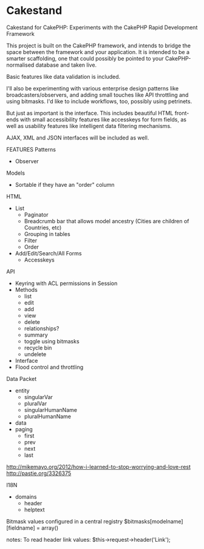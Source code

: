 Cakestand
=========

Cakestand for CakePHP: Experiments with the CakePHP Rapid Development Framework

This project is built on the CakePHP framework, and intends to bridge the space between the framework and your application. It is intended to be a smarter scaffolding, one that could possibly be pointed to your CakePHP-normalised database and taken live.

Basic features like data validation is included.

I'll also be experimenting with various enterprise design patterns like broadcasters/observers, and adding small touches like API throttling and using bitmasks. I'd like to include workflows, too, possibly using petrinets.

But just as important is the interface. This includes beautiful HTML front-ends with small accessibility features like accesskeys for form fields, as well as usability features like intelligent data filtering mechanisms.

AJAX, XML and JSON interfaces will be included as well.

FEATURES
Patterns
* Observer

Models
* Sortable if they have an "order" column

HTML
* List
  * Paginator
  * Breadcrumb bar that allows model ancestry (Cities are children of Countries, etc)
  * Grouping in tables
  * Filter
  * Order
* Add/Edit/Search/All Forms
  * Accesskeys

API
* Keyring with ACL permissions in Session
* Methods
  * list
  * edit
  * add
  * view
  * delete
  * relationships?
  * summary
  * toggle using bitmasks
  * recycle bin
  * undelete
* Interface
* Flood control and throttling

Data Packet
* entity
  * singularVar
  * pluralVar
  * singularHumanName
  * pluralHumanName
* data
* paging
	* first
	* prev
	* next
	* last

http://mikemayo.org/2012/how-i-learned-to-stop-worrying-and-love-rest
http://pastie.org/3326375

I18N
* domains
	* header
	* helptext

Bitmask values configured in a central registry
$bitmasks[modelname][fieldname] = array()

notes: To read header link values: $this->request->header('Link');
